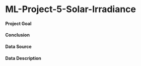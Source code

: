  # ML-Project-5-Solar-Irradiance


#### Project Goal



#### Conclusion


#### Data Source


  
#### Data Description




